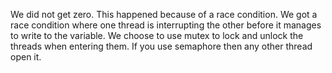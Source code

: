We did not get zero. This happened because of a race condition. We got a race condition where one thread is interrupting the other before it manages to write to the variable. 
We choose to use mutex to lock and unlock the threads when entering them. If you use semaphore then any other thread open it. 